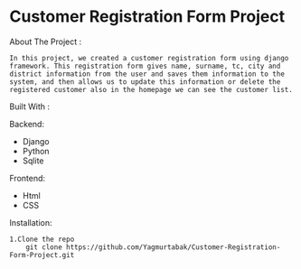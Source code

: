 # Customer Registration Form Project

About The Project :

    In this project, we created a customer registration form using django framework. This registration form gives name, surname, tc, city and district information from the user and saves them information to the system, and then allows us to update this information or delete the registered customer also in the homepage we can see the customer list.

Built With :

Backend:

* Django
* Python
* Sqlite

Frontend:
* Html
* CSS


Installation:

    1.Clone the repo 
        git clone https://github.com/Yagmurtabak/Customer-Registration-Form-Project.git